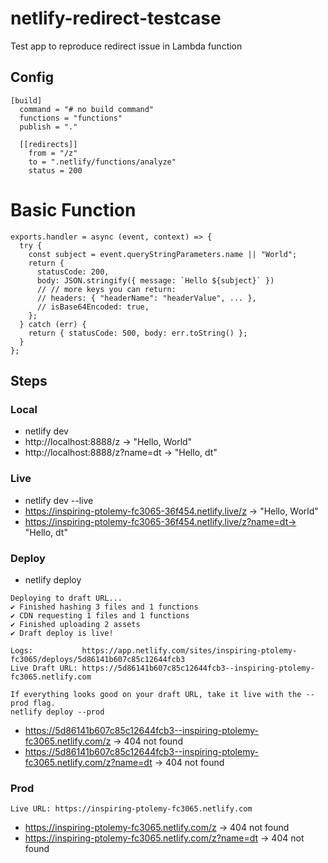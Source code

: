# netlify-redirect-testcase

Test app to reproduce redirect issue in Lambda function

## Config

```
[build]
  command = "# no build command"
  functions = "functions"
  publish = "."

  [[redirects]]
    from = "/z"
    to = ".netlify/functions/analyze"
    status = 200
```

# Basic Function

```
exports.handler = async (event, context) => {
  try {
    const subject = event.queryStringParameters.name || "World";
    return {
      statusCode: 200,
      body: JSON.stringify({ message: `Hello ${subject}` })
      // // more keys you can return:
      // headers: { "headerName": "headerValue", ... },
      // isBase64Encoded: true,
    };
  } catch (err) {
    return { statusCode: 500, body: err.toString() };
  }
};
```

## Steps

### Local

- netlify dev
- http://localhost:8888/z -> "Hello, World"
- http://localhost:8888/z?name=dt -> "Hello, dt"

### Live

- netlify dev --live
- https://inspiring-ptolemy-fc3065-36f454.netlify.live/z -> "Hello, World"
- https://inspiring-ptolemy-fc3065-36f454.netlify.live/z?name=dt-> "Hello, dt"

### Deploy

- netlify deploy

```
Deploying to draft URL...
✔ Finished hashing 3 files and 1 functions
✔ CDN requesting 1 files and 1 functions
✔ Finished uploading 2 assets
✔ Draft deploy is live!

Logs:           https://app.netlify.com/sites/inspiring-ptolemy-fc3065/deploys/5d86141b607c85c12644fcb3
Live Draft URL: https://5d86141b607c85c12644fcb3--inspiring-ptolemy-fc3065.netlify.com

If everything looks good on your draft URL, take it live with the --prod flag.
netlify deploy --prod
```

- https://5d86141b607c85c12644fcb3--inspiring-ptolemy-fc3065.netlify.com/z -> 404 not found
- https://5d86141b607c85c12644fcb3--inspiring-ptolemy-fc3065.netlify.com/z?name=dt -> 404 not found

### Prod

`Live URL: https://inspiring-ptolemy-fc3065.netlify.com`

- https://inspiring-ptolemy-fc3065.netlify.com/z -> 404 not found
- https://inspiring-ptolemy-fc3065.netlify.com/z?name=dt -> 404 not found
